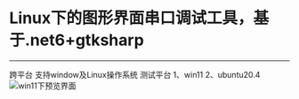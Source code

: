 # Linux下的图形界面串口调试工具，基于.net6+gtksharp
***
  跨平台 支持window及Linux操作系统
  测试平台
     1、win11
    2、ubuntu20.4
![win11下预览界面](https://github.com/geniuskai/serialporttools/blob/master/LBH.SerialPortTools/win11.png?raw=true)

